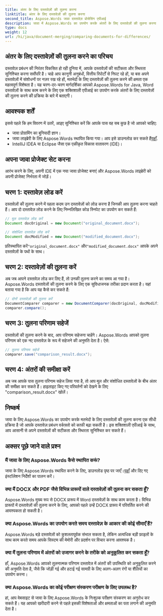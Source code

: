 ```yaml
---
title: अंतर के लिए दस्तावेज़ों की तुलना करना
linktitle: अंतर के लिए दस्तावेज़ों की तुलना करना
second_title: Aspose.Words जावा दस्तावेज़ प्रोसेसिंग एपीआई
description: जावा में Aspose.Words का उपयोग करके अंतरों के लिए दस्तावेज़ों की तुलना करना सीखें। हमारी चरण-दर-चरण मार्गदर्शिका सटीक दस्तावेज़ प्रबंधन सुनिश्चित करती है।
type: docs
weight: 12
url: /hi/java/document-merging/comparing-documents-for-differences/
---
```


## अंतर के लिए दस्तावेज़ों की तुलना करने का परिचय

दस्तावेज़ प्रबंधन की निरंतर विकसित हो रही दुनिया में, आपके दस्तावेज़ों की सटीकता और स्थिरता सुनिश्चित करना सर्वोपरि है। चाहे आप कानूनी अनुबंधों, वित्तीय रिपोर्टों से निपट रहे हों, या बस अपने दस्तावेज़ों में संशोधनों पर नज़र रख रहे हों, मतभेदों के लिए दस्तावेज़ों की तुलना करने की क्षमता एक महत्वपूर्ण विशेषता है। यह चरण-दर-चरण मार्गदर्शिका आपको Aspose.Words for Java, Word दस्तावेज़ों के साथ काम करने के लिए एक शक्तिशाली एपीआई का उपयोग करके अंतरों के लिए दस्तावेज़ों की तुलना करने की प्रक्रिया के बारे में बताएगी।

## आवश्यक शर्तें

इससे पहले कि हम विवरण में उतरें, आइए सुनिश्चित करें कि आपके पास वह सब कुछ है जो आपको चाहिए:

- जावा प्रोग्रामिंग का बुनियादी ज्ञान।
-  जावा लाइब्रेरी के लिए Aspose.Words स्थापित किया गया। आप इसे डाउनलोड कर सकते हैं[यहाँ](https://releases.aspose.com/words/java/).
- IntelliJ IDEA या Eclipse जैसा एक एकीकृत विकास वातावरण (IDE)।

## अपना जावा प्रोजेक्ट सेट करना

आरंभ करने के लिए, अपनी IDE में एक नया जावा प्रोजेक्ट बनाएं और Aspose.Words लाइब्रेरी को अपनी प्रोजेक्ट निर्भरता में जोड़ें।

## चरण 1: दस्तावेज़ लोड करें

दस्तावेज़ों की तुलना करने में पहला कदम उन दस्तावेज़ों को लोड करना है जिनकी आप तुलना करना चाहते हैं। आप दो दस्तावेज़ लोड करने के लिए निम्नलिखित कोड स्निपेट का उपयोग कर सकते हैं:

```java
// मूल दस्तावेज़ लोड करें
Document docOriginal = new Document("original_document.docx");

// संशोधित दस्तावेज़ लोड करें
Document docModified = new Document("modified_document.docx");
```

 प्रतिस्थापित करें`"original_document.docx"` और`"modified_document.docx"` आपके अपने दस्तावेज़ों के पथों के साथ।

## चरण 2: दस्तावेज़ों की तुलना करें

अब जब आपने दस्तावेज़ लोड कर लिए हैं, तो उनकी तुलना करने का समय आ गया है। Aspose.Words दस्तावेज़ों की तुलना करने के लिए एक सुविधाजनक तरीका प्रदान करता है। यहां बताया गया है कि आप यह कैसे कर सकते हैं:

```java
// दोनों दस्तावेज़ों की तुलना करें
DocumentComparer comparer = new DocumentComparer(docOriginal, docModified);
comparer.compare();
```

## चरण 3: तुलना परिणाम सहेजें

दस्तावेज़ों की तुलना करने के बाद, आप परिणाम सहेजना चाहेंगे। Aspose.Words आपको तुलना परिणाम को एक नए दस्तावेज़ के रूप में सहेजने की अनुमति देता है। ऐसे:

```java
// तुलना परिणाम सहेजें
comparer.save("comparison_result.docx");
```

## चरण 4: अंतरों की समीक्षा करें

अब जब आपके पास तुलना परिणाम सहेज लिया गया है, तो आप मूल और संशोधित दस्तावेज़ों के बीच अंतर की समीक्षा कर सकते हैं। हाइलाइट किए गए परिवर्तनों को देखने के लिए "comparison_result.docx" खोलें।

## निष्कर्ष

जावा के लिए Aspose.Words का उपयोग करके मतभेदों के लिए दस्तावेज़ों की तुलना करना एक सीधी प्रक्रिया है जो आपके दस्तावेज़ प्रबंधन वर्कफ़्लो को काफी बढ़ा सकती है। इस शक्तिशाली एपीआई के साथ, आप आसानी से अपने दस्तावेज़ों की सटीकता और स्थिरता सुनिश्चित कर सकते हैं।

## अक्सर पूछे जाने वाले प्रश्न

### मैं जावा के लिए Aspose.Words कैसे स्थापित करूं?

 जावा के लिए Aspose.Words स्थापित करने के लिए, डाउनलोड पृष्ठ पर जाएँ।[यहाँ](https://releases.aspose.com/words/java/) और दिए गए इंस्टॉलेशन निर्देशों का पालन करें।

### क्या मैं DOCX और PDF जैसे विभिन्न प्रारूपों वाले दस्तावेज़ों की तुलना कर सकता हूँ?

Aspose.Words मुख्य रूप से DOCX प्रारूप में Word दस्तावेज़ों के साथ काम करता है। विभिन्न प्रारूपों में दस्तावेज़ों की तुलना करने के लिए, आपको पहले उन्हें DOCX प्रारूप में परिवर्तित करने की आवश्यकता हो सकती है।

### क्या Aspose.Words का उपयोग करते समय दस्तावेज़ के आकार की कोई सीमाएँ हैं?

Aspose.Words बड़े दस्तावेज़ों को कुशलतापूर्वक संभाल सकता है, लेकिन अत्यधिक बड़ी फ़ाइलों के साथ काम करते समय आपके सिस्टम की मेमोरी और प्रदर्शन पर विचार करना आवश्यक है।

### क्या मैं तुलना परिणाम में अंतरों को उजागर करने के तरीके को अनुकूलित कर सकता हूँ?

हाँ, Aspose.Words आपको तुलनात्मक परिणाम दस्तावेज़ में अंतरों की उपस्थिति को अनुकूलित करने की अनुमति देता है, जैसे कि जोड़ी गई और हटाई गई सामग्री के लिए अलग-अलग रंगों या शैलियों का उपयोग करना।

### क्या Aspose.Words का कोई परीक्षण संस्करण परीक्षण के लिए उपलब्ध है?

हां, आप वेबसाइट से जावा के लिए Aspose.Words के निःशुल्क परीक्षण संस्करण का अनुरोध कर सकते हैं। यह आपको खरीदारी करने से पहले इसकी विशेषताओं और क्षमताओं का पता लगाने की अनुमति देता है।